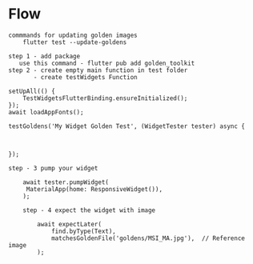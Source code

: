 # Flow

    commmands for updating golden images
        flutter test --update-goldens

    step 1 - add package
       use this command - flutter pub add golden_toolkit
    step 2 - create empty main function in test folder 
           - create testWidgets Function

    setUpAll(() {
        TestWidgetsFlutterBinding.ensureInitialized();
    });
    await loadAppFonts();

    testGoldens('My Widget Golden Test', (WidgetTester tester) async {
        
        

    });

    step - 3 pump your widget
    
        await tester.pumpWidget(
         MaterialApp(home: ResponsiveWidget()),
        );

        step - 4 expect the widget with image

            await expectLater(
                find.byType(Text),
                matchesGoldenFile('goldens/MSI_MA.jpg'),  // Reference image
            );
